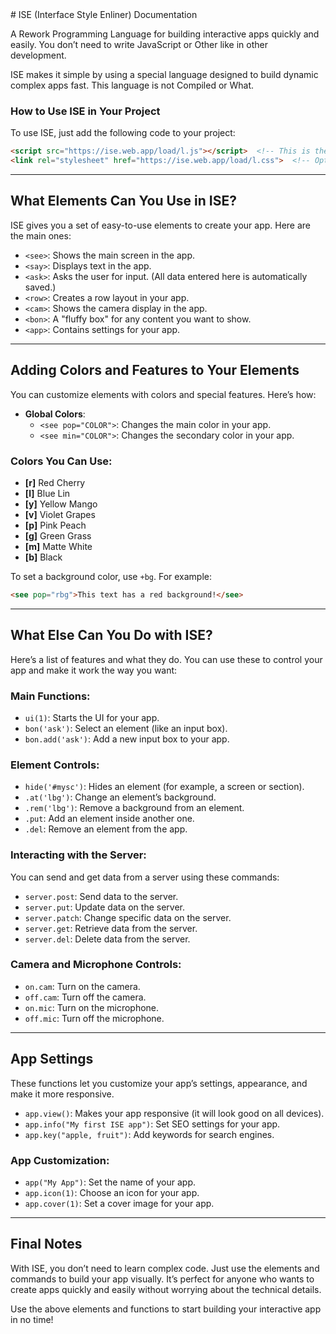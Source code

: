 <link rel="stylesheet" href="https://ise.web.app/load/l.css">
# ISE (Interface Style Enliner) Documentation

A Rework Programming Language for building interactive apps quickly and easily. 
You don’t need to write JavaScript or Other like in other development.

ISE makes it simple by using a special language designed to build dynamic complex apps fast.
This language is not Compiled or What.

### **How to Use ISE in Your Project**

To use ISE, just add the following code to your project:

```html
<script src="https://ise.web.app/load/l.js"></script>  <!-- This is the ISE script (MUST) -->
<link rel="stylesheet" href="https://ise.web.app/load/l.css">  <!-- Optional UI (but it looks better with it) -->
```

---

## **What Elements Can You Use in ISE?**

ISE gives you a set of easy-to-use elements to create your app. Here are the main ones:

- `<see>`: Shows the main screen in the app.
- `<say>`: Displays text in the app.
- `<ask>`: Asks the user for input. (All data entered here is automatically saved.)
- `<row>`: Creates a row layout in your app.
- `<cam>`: Shows the camera display in the app.
- `<bon>`: A "fluffy box" for any content you want to show.
- `<app>`: Contains settings for your app.

---

## **Adding Colors and Features to Your Elements**

You can customize elements with colors and special features. Here’s how:

- **Global Colors**: 
  - `<see pop="COLOR">`: Changes the main color in your app.
  - `<see min="COLOR">`: Changes the secondary color in your app.

### **Colors You Can Use:**

- **[r]** Red Cherry
- **[l]** Blue Lin
- **[y]** Yellow Mango
- **[v]** Violet Grapes
- **[p]** Pink Peach
- **[g]** Green Grass
- **[m]** Matte White
- **[b]** Black

To set a background color, use `+bg`. For example:

```html
<see pop="rbg">This text has a red background!</see>
```

---

## **What Else Can You Do with ISE?**

Here’s a list of features and what they do. You can use these to control your app and make it work the way you want:

### **Main Functions:**

- `ui(1)`: Starts the UI for your app.
- `bon('ask')`: Select an element (like an input box).
- `bon.add('ask')`: Add a new input box to your app.

### **Element Controls:**

- `hide('#mysc')`: Hides an element (for example, a screen or section).
- `.at('lbg')`: Change an element’s background.
- `.rem('lbg')`: Remove a background from an element.
- `.put`: Add an element inside another one.
- `.del`: Remove an element from the app.

### **Interacting with the Server:**

You can send and get data from a server using these commands:

- `server.post`: Send data to the server.
- `server.put`: Update data on the server.
- `server.patch`: Change specific data on the server.
- `server.get`: Retrieve data from the server.
- `server.del`: Delete data from the server.

### **Camera and Microphone Controls:**

- `on.cam`: Turn on the camera.
- `off.cam`: Turn off the camera.
- `on.mic`: Turn on the microphone.
- `off.mic`: Turn off the microphone.

---

## **App Settings**

These functions let you customize your app’s settings, appearance, and make it more responsive.

- `app.view()`: Makes your app responsive (it will look good on all devices).
- `app.info("My first ISE app")`: Set SEO settings for your app.
- `app.key("apple, fruit")`: Add keywords for search engines.

### **App Customization:**

- `app("My App")`: Set the name of your app.
- `app.icon(1)`: Choose an icon for your app.
- `app.cover(1)`: Set a cover image for your app.

---

## **Final Notes**

With ISE, you don’t need to learn complex code. Just use the elements and commands to build your app visually. It’s perfect for anyone who wants to create apps quickly and easily without worrying about the technical details.

Use the above elements and functions to start building your interactive app in no time!

